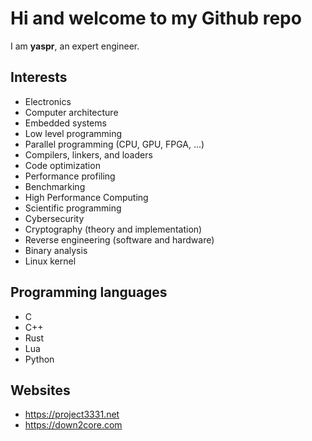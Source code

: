 # Hi and welcome to my Github repo

I am **yaspr**, an expert engineer. 

## Interests
  - Electronics
  - Computer architecture
  - Embedded systems 
  - Low level programming
  - Parallel programming (CPU, GPU, FPGA, ...)
  - Compilers, linkers, and loaders 
  - Code optimization
  - Performance profiling
  - Benchmarking
  - High Performance Computing
  - Scientific programming
  - Cybersecurity
  - Cryptography (theory and implementation)
  - Reverse engineering (software and hardware)
  - Binary analysis
  - Linux kernel 

## Programming languages
  - C
  - C++
  - Rust
  - Lua
  - Python

## Websites
  - https://project3331.net
  - https://down2core.com
